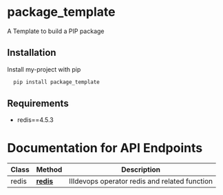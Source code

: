 # package_template
A Template to build a PIP package

## Installation
Install my-project with pip
```bash
  pip install package_template
```
## Requirements
* redis==4.5.3


# Documentation for API Endpoints
Class | Method | Description
------------ | ------------- | -------------
redis | [**redis**](docs/redis.md) | IIIdevops operator redis and related function